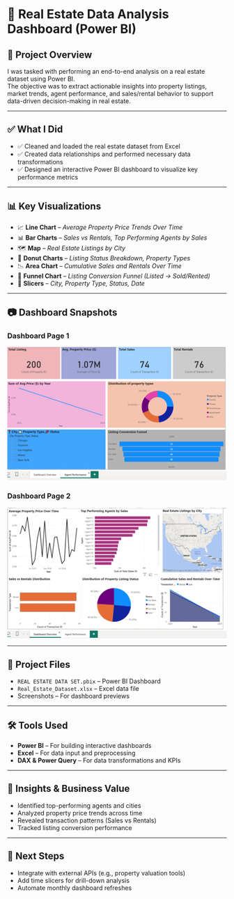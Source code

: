 # 🏡 Real Estate Data Analysis Dashboard (Power BI)

## 📌 Project Overview

I was tasked with performing an end-to-end analysis on a real estate dataset using Power BI.  
The objective was to extract actionable insights into property listings, market trends, agent performance, and sales/rental behavior to support data-driven decision-making in real estate.

---

## ✅ What I Did

- ✅ Cleaned and loaded the real estate dataset from Excel  
- ✅ Created data relationships and performed necessary data transformations  
- ✅ Designed an interactive Power BI dashboard to visualize key performance metrics  

---

## 📊 Key Visualizations

- 📈 **Line Chart** – _Average Property Price Trends Over Time_  
- 📊 **Bar Charts** – _Sales vs Rentals, Top Performing Agents by Sales_  
- 🗺️ **Map** – _Real Estate Listings by City_  
- 🍩 **Donut Charts** – _Listing Status Breakdown, Property Types_  
- 📉 **Area Chart** – _Cumulative Sales and Rentals Over Time_  
- 🔽 **Funnel Chart** – _Listing Conversion Funnel (Listed → Sold/Rented)_  
- 🧩 **Slicers** – _City, Property Type, Status, Date_

---

## 📷 Dashboard Snapshots

### Dashboard Page 1  
![Dashboard Overview](Capture.png)

### Dashboard Page 2  
![Advanced Visuals](CaptureGG.png)

---

## 📂 Project Files

- `REAL ESTATE DATA SET.pbix` – Power BI Dashboard  
- `Real_Estate_Dataset.xlsx` – Excel data file  
- Screenshots – For dashboard previews  

---

## 🛠 Tools Used

- **Power BI** – For building interactive dashboards  
- **Excel** – For data input and preprocessing  
- **DAX & Power Query** – For data transformations and KPIs  

---

## 🧠 Insights & Business Value

- Identified top-performing agents and cities  
- Analyzed property price trends across time  
- Revealed transaction patterns (Sales vs Rentals)  
- Tracked listing conversion performance  

---

## 🚀 Next Steps

- Integrate with external APIs (e.g., property valuation tools)  
- Add time slicers for drill-down analysis  
- Automate monthly dashboard refreshes  
